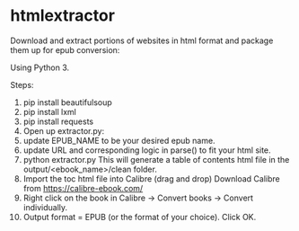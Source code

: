 # htmlextractor
Download and extract portions of websites in html format and package them up for epub conversion:

Using Python 3.

Steps:
1.  pip install beautifulsoup
2.  pip install lxml
3.  pip install requests
4.  Open up extractor.py:
      <li>update EPUB_NAME to be your desired epub name.
      <li>update URL and corresponding logic in parse() to fit your html site.
5.  python extractor.py
      This will generate a table of contents html file in the output/<ebook_name>/clean folder.
6.  Import the toc html file into Calibre (drag and drop)
      Download Calibre from https://calibre-ebook.com/
7.  Right click on the book in Calibre -> Convert books -> Convert individually.
8.  Output format = EPUB (or the format of your choice).  Click OK.
